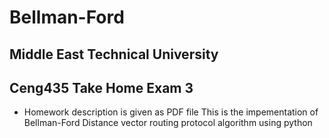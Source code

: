 # Bellman-Ford
## Middle East Technical University 
## Ceng435 Take Home Exam 3
- Homework description is given as PDF file
This is the impementation of Bellman-Ford Distance vector routing protocol algorithm using python 
